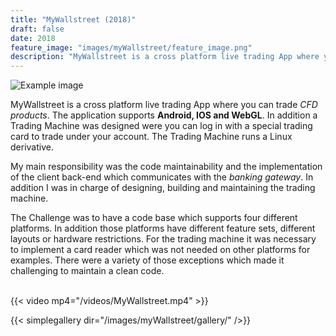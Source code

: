 ```yaml
---
title: "MyWallstreet (2018)"
draft: false
date: 2018
feature_image: "images/myWallstreet/feature_image.png"
description: "MyWallstreet is a cross platform live trading App where you can trade CFD products. The application supports Android, IOS and WebGL."
---
```


![Example image](/images/myWallstreet/GameInfo.png )

MyWallstreet is a cross platform live trading App where you can trade *CFD products*. The application supports __Android, IOS and WebGL__. In addition a Trading Machine was designed were you can log in with a special trading card
to trade under your account. The Trading Machine runs a Linux derivative.

My main responsibility was the code maintainability and the implementation of the client back-end which communicates with the *banking gateway*. In addition I was in charge of designing, building and maintaining the trading machine.

The Challenge was to have a code base which supports four different platforms. In addition those platforms have different feature sets, different layouts or hardware restrictions. For the trading machine it was necessary to implement a card reader which was not needed on other platforms for examples. There were a variety of those exceptions which made it challenging to maintain a clean code.

<br>
{{< video mp4="/videos/MyWallstreet.mp4" >}}


{{< simplegallery dir="/images/myWallstreet/gallery/" />}}